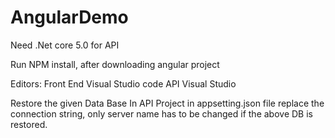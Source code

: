 # AngularDemo

Need .Net core 5.0 for API


Run NPM install, after downloading angular project

Editors:
Front End Visual Studio code
API Visual Studio

Restore the given Data Base
In API Project in appsetting.json file replace the connection string, only server name has to be changed if the above DB is restored.
